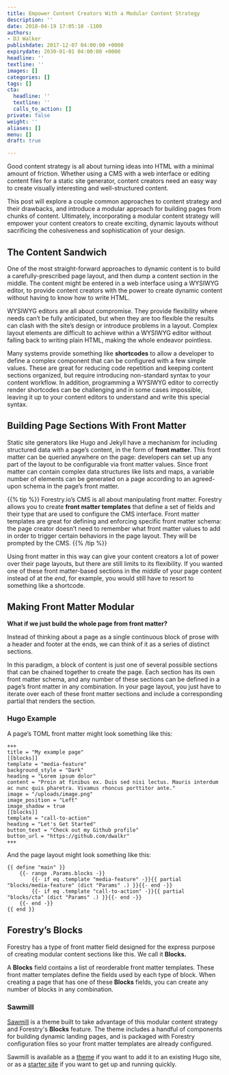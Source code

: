 ```yaml
---
title: Empower Content Creators With a Modular Content Strategy
description: ''
date: 2018-04-19 17:05:10 -1100
authors:
- DJ Walker
publishdate: 2017-12-07 04:00:00 +0000
expirydate: 2030-01-01 04:00:00 +0000
headline: ''
textline: ''
images: []
categories: []
tags: []
cta:
  headline: ''
  textline: ''
  calls_to_action: []
private: false
weight: ''
aliases: []
menu: []
draft: true

---
```

Good content strategy is all about turning ideas into HTML with a minimal amount of friction. Whether using a CMS with a web interface or editing content files for a static site generator, content creators need an easy way to create visually interesting and well-structured content.

This post will explore a couple common approaches to content strategy and their drawbacks, and introduce a modular approach for building pages from chunks of content. Ultimately, incorporating a modular content strategy will empower your content creators to create exciting, dynamic layouts without sacrificing the cohesiveness and sophistication of your design.

## The Content Sandwich

One of the most straight-forward approaches to dynamic content is to build a carefully-prescribed page layout, and then dump a content section in the middle. The content might be entered in a web interface using a WYSIWYG editor, to provide content creators with the power to create dynamic content without having to know how to write HTML.

WYSIWYG editors are all about compromise. They provide flexibility where needs can’t be fully anticipated, but when they are too flexible the results can clash with the site’s design or introduce problems in a layout. Complex layout elements are difficult to achieve within a WYSIWYG editor without falling back to writing plain HTML, making the whole endeavor pointless.

Many systems provide something like **shortcodes** to allow a developer to define a complex component that can be configured with a few simple values. These are great for reducing code repetition and keeping content sections organized, but require introducing non-standard syntax to your content workflow. In addition, programming a WYSIWYG editor to correctly render shortcodes can be challenging and in some cases impossible, leaving it up to your content editors to understand and write this special syntax.
 

## Building Page Sections With Front Matter

Static site generators like Hugo and Jekyll have a mechanism for including structured data with a page’s content, in the form of **front matter**. This front matter can be queried anywhere on the page: developers can set up any part of the layout to be configurable via front matter values. Since front matter can contain complex data structures like lists and maps, a variable number of elements can be generated on a page according to an agreed-upon schema in the page’s front matter.

{{% tip %}}
Forestry.io’s CMS is all about manipulating front matter. Forestry allows you to create **front matter templates** that define a set of fields and their type that are used to configure the CMS interface. Front matter templates are great for defining and enforcing specific front matter schema: the page creator doesn’t need to remember what front matter values to add in order to trigger certain behaviors in the page layout. They will be prompted by the CMS.
{{% /tip %}}

Using front matter in this way can give your content creators a lot of power over their page layouts, but there are still limits to its flexibility. If you wanted one of these front matter-based sections in the *middle* of your page content instead of at the *end*, for example, you would still have to resort to something like a shortcode.

## Making Front Matter Modular

**What if we just build the whole page from front matter?**

Instead of thinking about a page as a single continuous block of prose with a header and footer at the ends, we can think of it as a series of distinct sections. 

In this paradigm, a block of content is just one of several possible sections that can be chained together to create the page. Each section has its own front matter schema, and any number of these sections can be defined in a page’s front matter in any combination. In your page layout, you just have to iterate over each of these front matter sections and include a corresponding partial that renders the section.

### Hugo Example

A page’s TOML front matter might look something like this:


    +++
    title = "My example page"
    [[blocks]]
    template = "media-feature"
    background_style = "Dark"
    heading = "Lorem ipsum dolor"
    content = "Proin at finibus ex. Duis sed nisi lectus. Mauris interdum ac nunc quis pharetra. Vivamus rhoncus porttitor ante."
    image = "/uploads/image.png"
    image_position = "Left"
    image_shadow = true
    [[blocks]]
    template = "call-to-action"
    heading = "Let's Get Started"
    button_text = "Check out my Github profile"
    button_url = "https://github.com/dwalkr"
    +++

And the page layout might look something like this:


    {{ define "main" }}
        {{- range .Params.blocks -}}
            {{- if eq .template "media-feature" -}}{{ partial "blocks/media-feature" (dict "Params" .) }}{{- end -}}
            {{- if eq .template "call-to-action" -}}{{ partial "blocks/cta" (dict "Params" .) }}{{- end -}}
        {{- end -}}
    {{ end }}


## Forestry’s Blocks

Forestry has a type of front matter field designed for the express purpose of creating modular content sections like this. We call it **Blocks.**

A **Blocks** field contains a list of reorderable front matter templates. These front matter templates define the fields used by each type of block. When creating a page that has one of these **Blocks** fields, you can create any number of blocks in any combination.

### Sawmill

[Sawmill](https://dwalkr.github.io/sawmill/) is a theme built to take advantage of this modular content strategy and Forestry's **Blocks** feature. The theme includes a handful of components for building dynamic landing pages, and is packaged with Forestry configuration files so your front matter templates are already configured.

Sawmill is available as a [theme](https://github.com/dwalkr/sawmill) if you want to add it to an existing Hugo site, or as a [starter site](https://github.com/dwalkr/sawmill-starter) if you want to get up and running quickly.


<!--% create_site_button
    repo="https://github.com/dwalkr/sawmill-starter.git"
    branch="master"
    engineName="hugo"
    engineVersion="0.37.1"
    forkName="sawmill-starter" %-->